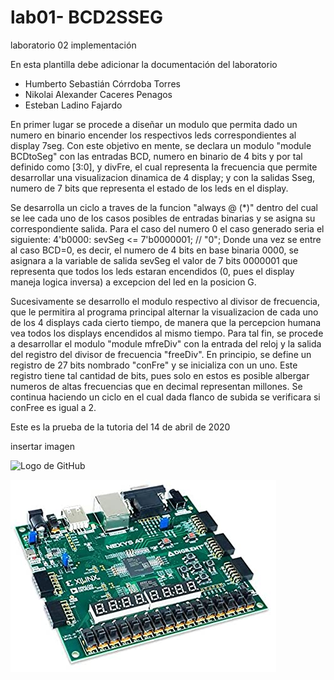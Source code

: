 # lab01- BCD2SSEG
laboratorio 02 implementación

En esta plantilla debe adicionar la documentación del laboratorio


* Humberto Sebastián Córrdoba Torres
* Nikolai Alexander Caceres Penagos
* Esteban Ladino Fajardo

En primer lugar se procede a diseñar un modulo que permita dado un numero en binario encender los respectivos leds correspondientes al display 7seg. Con este objetivo en mente, se declara un modulo "module BCDtoSeg" con las entradas BCD, numero en binario de 4 bits y por tal definido como [3:0], y divFre, el cual representa la frecuencia que permite desarrollar una visualizacion dinamica de 4 display; y con la salidas Sseg, numero de 7 bits que representa el estado de los leds en el display.
        
Se desarrolla un ciclo a traves de la funcion "always @ (*)" dentro del cual se lee cada uno de los casos posibles de entradas binarias y se asigna su correspondiente salida. Para el caso del numero 0 el caso generado seria el siguiente:
 4'b0000: sevSeg <= 7'b0000001; // "0";
Donde una vez se entre al caso BCD=0, es decir, el numero de 4 bits en base binaria 0000, se asignara a la variable de salida sevSeg el valor de 7 bits 0000001 que representa que todos los leds estaran encendidos (0, pues el display maneja logica inversa) a excepcion del led en la posicion G.	
    
Sucesivamente se desarrollo el modulo respectivo al divisor de frecuencia, que le permitira al programa principal alternar la visualizacion de cada uno de los 4 displays cada cierto tiempo, de manera que la percepcion humana vea todos los displays encendidos al mismo tiempo. Para tal fin, se procede a desarrollar el modulo "module mfreDiv" con la entrada del reloj y la salida del registro del divisor de frecuencia "freeDiv". En principio, se define un registro de 27 bits nombrado "conFre" y se inicializa con un uno. Este registro tiene tal cantidad de bits, pues solo en estos es posible albergar numeros de altas frecuencias que en decimal representan millones. Se continua haciendo un ciclo en el cual dada flanco de subida se verificara si conFree es igual a 2.


 
 


Este es la prueba de la tutoria del 14 de abril de 2020


insertar imagen 

![Logo de GitHub](https://unicrom.com/wp-content/uploads/85-a-codigo-bcd.png)

![fpga](figs/imageprueba1.jpg)
